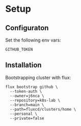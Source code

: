 # Setup

## Configuraton

Set the following env vars:

```
GITHUB_TOKEN
```

## Installation
 
Bootstrapping cluster with flux:

```
flux bootstrap github \
  --token-auth \
  --owner=j6nca \
  --repository=k8s-lab \
  --branch=main \
  --path=fluxcd/clusters/home \
  --personal \
  --private=false
```